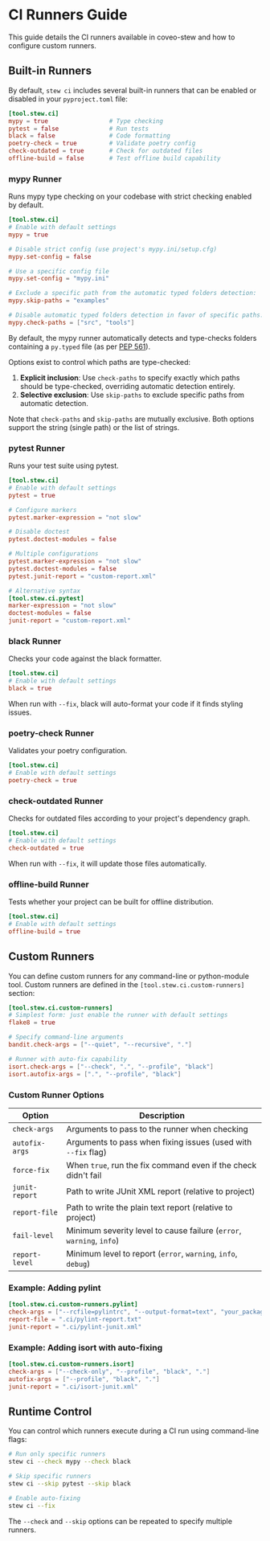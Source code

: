 # CI Runners Guide

This guide details the CI runners available in coveo-stew and how to configure custom runners.

## Built-in Runners

By default, `stew ci` includes several built-in runners that can be enabled or disabled in your `pyproject.toml`
file:

```toml
[tool.stew.ci]
mypy = true                 # Type checking
pytest = false              # Run tests
black = false               # Code formatting
poetry-check = true         # Validate poetry config
check-outdated = true       # Check for outdated files
offline-build = false       # Test offline build capability
```

### mypy Runner

Runs mypy type checking on your codebase with strict checking enabled by default.

```toml
[tool.stew.ci]
# Enable with default settings
mypy = true

# Disable strict config (use project's mypy.ini/setup.cfg)
mypy.set-config = false

# Use a specific config file
mypy.set-config = "mypy.ini"

# Exclude a specific path from the automatic typed folders detection:
mypy.skip-paths = "examples"

# Disable automatic typed folders detection in favor of specific paths:
mypy.check-paths = ["src", "tools"]
```

By default, the mypy runner automatically detects and type-checks folders containing a `py.typed` file (as
per [PEP 561](https://www.python.org/dev/peps/pep-0561/)).

Options exist to control which paths are type-checked:

1. **Explicit inclusion**: Use `check-paths` to specify exactly which paths should be type-checked, overriding automatic
   detection entirely.
2. **Selective exclusion**: Use `skip-paths` to exclude specific paths from automatic detection.

Note that `check-paths` and `skip-paths` are mutually exclusive.
Both options support the string (single path) or the list of strings.

### pytest Runner

Runs your test suite using pytest.

```toml
[tool.stew.ci]
# Enable with default settings
pytest = true

# Configure markers
pytest.marker-expression = "not slow"

# Disable doctest
pytest.doctest-modules = false

# Multiple configurations
pytest.marker-expression = "not slow"
pytest.doctest-modules = false
pytest.junit-report = "custom-report.xml"

# Alternative syntax
[tool.stew.ci.pytest]
marker-expression = "not slow"
doctest-modules = false
junit-report = "custom-report.xml"
```

### black Runner

Checks your code against the black formatter.

```toml
[tool.stew.ci]
# Enable with default settings
black = true
```

When run with `--fix`, black will auto-format your code if it finds styling issues.

### poetry-check Runner

Validates your poetry configuration.

```toml
[tool.stew.ci]
# Enable with default settings
poetry-check = true
```

### check-outdated Runner

Checks for outdated files according to your project's dependency graph.

```toml
[tool.stew.ci]
# Enable with default settings
check-outdated = true
```

When run with `--fix`, it will update those files automatically.

### offline-build Runner

Tests whether your project can be built for offline distribution.

```toml
[tool.stew.ci]
# Enable with default settings
offline-build = true
```

## Custom Runners

You can define custom runners for any command-line or python-module tool. Custom runners are defined in the
`[tool.stew.ci.custom-runners]` section:

```toml
[tool.stew.ci.custom-runners]
# Simplest form: just enable the runner with default settings
flake8 = true

# Specify command-line arguments
bandit.check-args = ["--quiet", "--recursive", "."]

# Runner with auto-fix capability
isort.check-args = ["--check", ".", "--profile", "black"]
isort.autofix-args = [".", "--profile", "black"]
```

### Custom Runner Options

| Option         | Description                                                          |
|----------------|----------------------------------------------------------------------|
| `check-args`   | Arguments to pass to the runner when checking                        |
| `autofix-args` | Arguments to pass when fixing issues (used with `--fix` flag)        |
| `force-fix`    | When `true`, run the fix command even if the check didn't fail       |
| `junit-report` | Path to write JUnit XML report (relative to project)                 |
| `report-file`  | Path to write the plain text report (relative to project)            |
| `fail-level`   | Minimum severity level to cause failure (`error`, `warning`, `info`) |
| `report-level` | Minimum level to report (`error`, `warning`, `info`, `debug`)        |

### Example: Adding pylint

```toml
[tool.stew.ci.custom-runners.pylint]
check-args = ["--rcfile=pylintrc", "--output-format=text", "your_package"]
report-file = ".ci/pylint-report.txt"
junit-report = ".ci/pylint-junit.xml"
```

### Example: Adding isort with auto-fixing

```toml
[tool.stew.ci.custom-runners.isort]
check-args = ["--check-only", "--profile", "black", "."]
autofix-args = ["--profile", "black", "."]
junit-report = ".ci/isort-junit.xml"
```

## Runtime Control

You can control which runners execute during a CI run using command-line flags:

```bash
# Run only specific runners
stew ci --check mypy --check black

# Skip specific runners
stew ci --skip pytest --skip black

# Enable auto-fixing
stew ci --fix
```

The `--check` and `--skip` options can be repeated to specify multiple runners.
